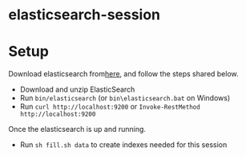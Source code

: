 # elasticsearch-session

Setup
===
Download elasticsearch from[here](https://www.elastic.co/downloads/elasticsearch), and follow the steps shared below.
* Download and unzip ElasticSearch
* Run `bin/elasticsearch` (or `bin\elasticsearch.bat` on Windows)
* Run `curl http://localhost:9200` or `Invoke-RestMethod http://localhost:9200`

Once the elasticsearch is up and running.
* Run `sh fill.sh data` to create indexes needed for this session